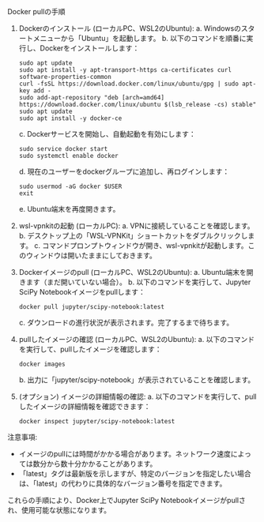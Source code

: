 Docker pullの手順

1. Dockerのインストール (ローカルPC、WSL2のUbuntu):
   a. Windowsのスタートメニューから「Ubuntu」を起動します。
   b. 以下のコマンドを順番に実行し、Dockerをインストールします：
      ```
      sudo apt update
      sudo apt install -y apt-transport-https ca-certificates curl software-properties-common
      curl -fsSL https://download.docker.com/linux/ubuntu/gpg | sudo apt-key add -
      sudo add-apt-repository "deb [arch=amd64] https://download.docker.com/linux/ubuntu $(lsb_release -cs) stable"
      sudo apt update
      sudo apt install -y docker-ce
      ```
   c. Dockerサービスを開始し、自動起動を有効にします：
      ```
      sudo service docker start
      sudo systemctl enable docker
      ```
   d. 現在のユーザーをdockerグループに追加し、再ログインします：
      ```
      sudo usermod -aG docker $USER
      exit
      ```
   e. Ubuntu端末を再度開きます。

2. wsl-vpnkitの起動 (ローカルPC):
   a. VPNに接続していることを確認します。
   b. デスクトップ上の「WSL-VPNKit」ショートカットをダブルクリックします。
   c. コマンドプロンプトウィンドウが開き、wsl-vpnkitが起動します。このウィンドウは開いたままにしておきます。

3. Dockerイメージのpull (ローカルPC、WSL2のUbuntu):
   a. Ubuntu端末を開きます（まだ開いていない場合）。
   b. 以下のコマンドを実行して、Jupyter SciPy Notebookイメージをpullします：
      ```
      docker pull jupyter/scipy-notebook:latest
      ```
   c. ダウンロードの進行状況が表示されます。完了するまで待ちます。

4. pullしたイメージの確認 (ローカルPC、WSL2のUbuntu):
   a. 以下のコマンドを実行して、pullしたイメージを確認します：
      ```
      docker images
      ```
   b. 出力に「jupyter/scipy-notebook」が表示されていることを確認します。

5. (オプション) イメージの詳細情報の確認:
   a. 以下のコマンドを実行して、pullしたイメージの詳細情報を確認できます：
      ```
      docker inspect jupyter/scipy-notebook:latest
      ```

注意事項:
- イメージのpullには時間がかかる場合があります。ネットワーク速度によっては数分から数十分かかることがあります。
- 「latest」タグは最新版を示しますが、特定のバージョンを指定したい場合は、「latest」の代わりに具体的なバージョン番号を指定できます。

これらの手順により、Docker上でJupyter SciPy Notebookイメージがpullされ、使用可能な状態になります。
